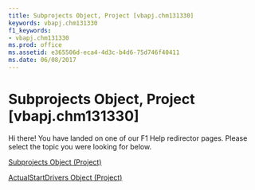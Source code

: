 ```yaml
---
title: Subprojects Object, Project [vbapj.chm131330]
keywords: vbapj.chm131330
f1_keywords:
- vbapj.chm131330
ms.prod: office
ms.assetid: e365506d-eca4-4d3c-b4d6-75d746f40411
ms.date: 06/08/2017
---
```



# Subprojects Object, Project [vbapj.chm131330]

Hi there! You have landed on one of our F1 Help redirector pages. Please select the topic you were looking for below.

[Subprojects Object (Project)](http://msdn.microsoft.com/library/15688529-6d9c-6429-0d22-a5a16c033dcc%28Office.15%29.aspx)

[ActualStartDrivers Object (Project)](http://msdn.microsoft.com/library/b9a76aed-576f-e7df-3884-c8d3fcecf210%28Office.15%29.aspx)


